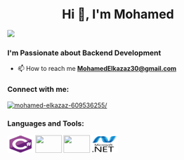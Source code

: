 <h1 align="center">Hi 👋, I'm Mohamed </h1>



[![](https://visitcount.itsvg.in/api?id=Mohamed-Kzaz&icon=0&color=0)](https://visitcount.itsvg.in)



<h3>I'm Passionate about Backend Development </h3>

- 📫 How to reach me **MohamedElkazaz30@gmail.com**

<h3 align="left">Connect with me:</h3>
<p align="left">
<a href="https://www.linkedin.com/in/mohamed-elkazaz-609536255/" target="blank"><img align="center" src="https://raw.githubusercontent.com/rahuldkjain/github-profile-readme-generator/master/src/images/icons/Social/linked-in-alt.svg" alt="mohamed-elkazaz-609536255/" height="30" width="40" /></a>
</p>


<h3 align="left">Languages and Tools:</h3>
<p align="left">
<img src="https://raw.githubusercontent.com/devicons/devicon/master/icons//csharp/csharp-original.svg" width="60" height="40" />  
<img src="https://upload.wikimedia.org/wikipedia/de/thumb/8/8c/Microsoft_SQL_Server_Logo.svg/2000px-Microsoft_SQL_Server_Logo.svg.png" width="60" height="40"/>    
<img src="https://codeopinion.com/wp-content/uploads/2017/10/Bitmap-MEDIUM_Entity-Framework-Core-Logo_2colors_Square_Boxed_RGB.png" width="60" height="40"/> 
<img src="https://raw.githubusercontent.com/devicons/devicon/master/icons/dot-net/dot-net-original-wordmark.svg" width="60" height="40"/>
</p>
